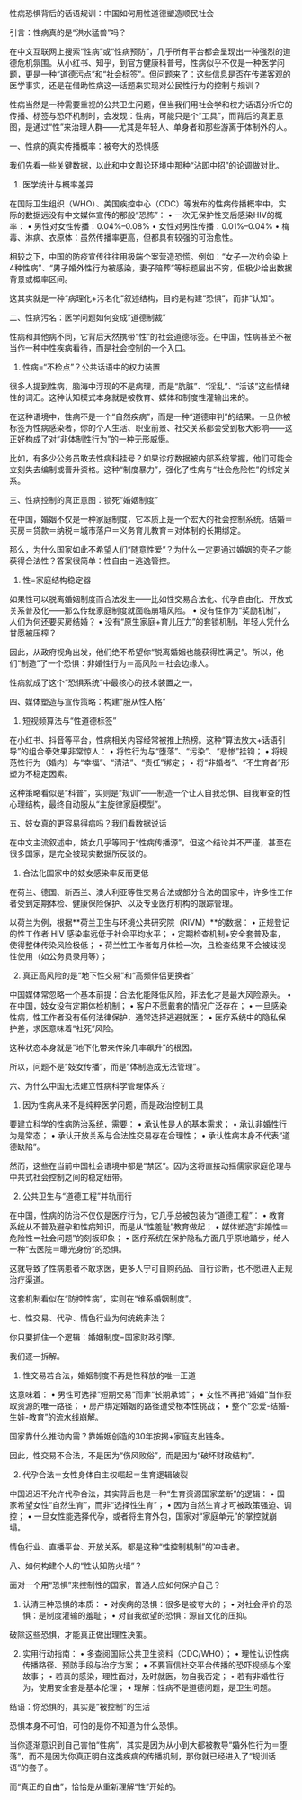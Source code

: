 性病恐惧背后的话语规训：中国如何用性道德塑造顺民社会

引言：性病真的是“洪水猛兽”吗？

在中文互联网上搜索“性病”或“性病预防”，几乎所有平台都会呈现出一种强烈的道德危机氛围。从小红书、知乎，到官方健康科普号，性病似乎不仅是一种医学问题，更是一种“道德污点”和“社会标签”。但问题来了：这些信息是否在传递客观的医学事实，还是在借助性病这一话题来实现对公民性行为的控制与规训？

性病当然是一种需要重视的公共卫生问题，但当我们用社会学和权力话语分析它的传播、标签与恐吓机制时，会发现：性病，可能只是个“工具”，而背后的真正意图，是通过“性”来治理人群——尤其是年轻人、单身者和那些游离于体制外的人。

一、性病的真实传播概率：被夸大的恐惧感

我们先看一些关键数据，以此和中文舆论环境中那种“沾即中招”的论调做对比。

1. 医学统计与概率差异

在国际卫生组织（WHO）、美国疾控中心（CDC）等发布的性病传播概率中，实际的数据远没有中文媒体宣传的那般“恐怖”：
	•	一次无保护性交后感染HIV的概率：
	•	男性对女性传播：0.04%–0.08%
	•	女性对男性传播：0.01%–0.04%
	•	梅毒、淋病、衣原体：虽然传播率更高，但都具有较强的可治愈性。

相较之下，中国的防疫宣传往往用极端个案营造恐慌。例如：“女子一次约会染上4种性病”、“男子婚外性行为被感染，妻子陪葬”等标题层出不穷，但极少给出数据背景或概率区间。

这其实就是一种“病理化+污名化”叙述结构，目的是构建“恐惧”，而非“认知”。


二、性病污名：医学问题如何变成“道德制裁”

性病和其他病不同，它背后天然携带“性”的社会道德标签。在中国，性病甚至不被当作一种中性疾病看待，而是社会控制的一个入口。

1. 性病=“不检点”？公共话语中的权力装置

很多人提到性病，脑海中浮现的不是病理，而是“肮脏”、“淫乱”、“活该”这些情绪性的词汇。这种认知模式本身就是被教育、媒体和制度性灌输出来的。

在这种语境中，性病不是一个“自然疾病”，而是一种“道德审判”的结果。一旦你被标签为性病感染者，你的个人生活、职业前景、社交关系都会受到极大影响——这正好构成了对“非体制性行为”的一种无形威慑。

比如，有多少公务员敢去性病科挂号？如果诊疗数据被内部系统掌握，他们可能会立刻失去编制或晋升资格。这种“制度暴力”，强化了性病与“社会危险性”的绑定关系。


三、性病控制的真正意图：锁死“婚姻制度”

在中国，婚姻不仅是一种家庭制度，它本质上是一个宏大的社会控制系统。结婚＝买房＝贷款＝纳税＝城市落户＝义务育儿教育＝对体制的长期绑定。

那么，为什么国家如此不希望人们“随意性爱”？为什么一定要通过婚姻的壳子才能获得合法性？答案很简单：性自由＝逃逸管控。

1. 性=家庭结构稳定器

如果性可以脱离婚姻制度而合法发生——比如性交易合法化、代孕自由化、开放式关系普及化——那么传统家庭制度就面临崩塌风险。
	•	没有性作为“奖励机制”，人们为何还要买房结婚？
	•	没有“原生家庭+育儿压力”的套锁机制，年轻人凭什么甘愿被压榨？

因此，从政府视角出发，他们绝不希望你“脱离婚姻也能获得性满足”。所以，他们“制造”了一个恐惧：非婚性行为＝高风险＝社会边缘人。

性病就成了这个“恐惧系统”中最核心的技术装置之一。


四、媒体塑造与宣传策略：构建“服从性人格”

1. 短视频算法与“性道德标签”

在小红书、抖音等平台，性病相关内容经常被推上热榜。这种“算法放大+话语引导”的组合拳效果非常惊人：
	•	将性行为与“堕落”、“污染”、“悲惨”挂钩；
	•	将规范性行为（婚内）与“幸福”、“清洁”、“责任”绑定；
	•	将“非婚者”、“不生育者”形塑为不稳定因素。

这种策略看似是“科普”，实则是“规训”——制造一个让人自我恐惧、自我审查的性心理结构，最终自动服从“主旋律家庭模型”。

五、妓女真的更容易得病吗？我们看数据说话

在中文主流叙述中，妓女几乎等同于“性病传播源”。但这个结论并不严谨，甚至在很多国家，是完全被现实数据所反驳的。

1. 合法化国家中的妓女感染率反而更低

在荷兰、德国、新西兰、澳大利亚等性交易合法或部分合法的国家中，许多性工作者受到定期体检、健康保险保护、以及专业医疗机构的跟踪管理。

以荷兰为例，根据**荷兰卫生与环境公共研究院（RIVM）**的数据：
	•	正规登记的性工作者 HIV 感染率远低于社会平均水平；
	•	定期检查机制+安全套普及率，使得整体传染风险极低；
	•	荷兰性工作者每月体检一次，且检查结果不会被歧视性使用（如公务员录用等）；

2. 真正高风险的是“地下性交易”和“高频伴侣更换者”

中国媒体常忽略一个基本前提：合法化能降低风险，非法化才是最大风险源头。
	•	在中国，妓女没有定期体检机制；
	•	客户不愿戴套的情况广泛存在；
	•	一旦感染性病，性工作者没有任何法律保护，通常选择逃避就医；
	•	医疗系统中的隐私保护差，求医意味着“社死”风险。

这种状态本身就是“地下化带来传染几率飙升”的根因。

所以，问题不是“妓女传播”，而是“体制造成无法管理”。

六、为什么中国无法建立性病科学管理体系？

1. 因为性病从来不是纯粹医学问题，而是政治控制工具

要建立科学的性病防治系统，需要：
	•	承认性是人的基本需求；
	•	承认非婚性行为是常态；
	•	承认开放关系与合法性交易存在合理性；
	•	承认性病本身不代表“道德缺陷”。

然而，这些在当前中国社会语境中都是“禁区”。因为这将直接动摇儒家家庭伦理与中共式社会控制之间的稳定纽带。

2. 公共卫生与“道德工程”并轨而行

在中国，性病的防治不仅仅是医疗行为，它几乎总被包装为“道德工程”：
	•	教育系统从不普及避孕和性病知识，而是从“性羞耻”教育做起；
	•	媒体塑造“非婚性＝危险性＝社会问题”的刻板印象；
	•	医疗系统在保护隐私方面几乎原地踏步，给人一种“去医院＝曝光身份”的恐惧。

这就导致了性病患者不敢求医，更多人宁可自购药品、自行诊断，也不愿进入正规治疗渠道。

这套机制看似在“防控性病”，实则在“维系婚姻制度”。


七、性交易、代孕、情色行业为何统统非法？

你只要抓住一个逻辑：婚姻制度=国家财政引擎。

我们逐一拆解。

1. 性交易若合法，婚姻制度不再是性释放的唯一正道

这意味着：
	•	男性可选择“短期交易”而非“长期承诺”；
	•	女性不再把“婚姻”当作获取资源的唯一路径；
	•	房产绑定婚姻的路径遭受根本性挑战；
	•	整个“恋爱-结婚-生娃-教育”的流水线崩解。

国家靠什么推动内需？靠婚姻创造的30年按揭+家庭支出链条。

因此，性交易不合法，不是因为“伤风败俗”，而是因为“破坏财政结构”。

2. 代孕合法＝女性身体自主权崛起＝生育逻辑破裂

中国迟迟不允许代孕合法，其实背后也是一种“生育资源国家垄断”的逻辑：
	•	国家希望女性“自然生育”，而非“选择性生育”；
	•	因为自然生育才可被政策强迫、调控；
	•	一旦女性能选择代孕，或者将生育外包，国家对“家庭单元”的掌控就崩塌。

情色行业、直播平台、开放关系，都是这种“性控制机制”的冲击者。


八、如何构建个人的“性认知防火墙”？

面对一个用“恐惧”来控制性的国家，普通人应如何保护自己？

1. 认清三种恐惧的本质：
	•	对疾病的恐惧：很多是被夸大的；
	•	对社会评价的恐惧：是制度灌输的羞耻；
	•	对自我欲望的恐惧：源自文化的压抑。

破除这些恐惧，才能真正做出理性决策。

2. 实用行动指南：
	•	多查阅国际公共卫生资料（CDC/WHO）；
	•	理性认识性病传播路径、预防手段与治疗方案；
	•	不要盲信社交平台传播的恐吓视频与个案故事；
	•	若真的感染，理性面对，及时就医，勿自我否定；
	•	若有非婚性行为，使用安全套是基本伦理；
	•	理解：性病不是道德问题，是卫生问题。

结语：你恐惧的，其实是“被控制”的生活

恐惧本身不可怕，可怕的是你不知道为什么恐惧。

当你逐渐意识到自己害怕“性病”，其实是因为从小到大都被教导“婚外性行为＝堕落”，而不是因为你真正明白这类疾病的传播机制，那你就已经进入了“规训话语”的套子。

而“真正的自由”，恰恰是从重新理解“性”开始的。
